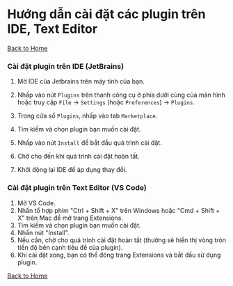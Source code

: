 # Hướng dẫn cài đặt các plugin trên IDE, Text Editor

[Back to Home](../README.md)

### Cài đặt plugin trên IDE (JetBrains)
1. Mở IDE của Jetbrains trên máy tính của bạn.

2. Nhấp vào nút `Plugins` trên thanh công cụ ở phía dưới cùng của màn hình hoặc truy cập `File` &#8594; `Settings` 
   (hoặc `Preferences`) &#8594; `Plugins`.

3. Trong cửa sổ `Plugins`, nhấp vào tab `Marketplace`.

4. Tìm kiếm và chọn plugin bạn muốn cài đặt.

5. Nhấp vào nút `Install` để bắt đầu quá trình cài đặt.

6. Chờ cho đến khi quá trình cài đặt hoàn tất.

7. Khởi động lại IDE để áp dụng thay đổi.
   
### Cài đặt plugin trên Text Editor (VS Code)
1. Mở VS Code.
2. Nhấn tổ hợp phím "Ctrl + Shift + X" trên Windows hoặc "Cmd + Shift + X" trên Mac để mở trang Extensions.
3. Tìm kiếm và chọn plugin bạn muốn cài đặt.
4. Nhấn nút "Install".
5. Nếu cần, chờ cho quá trình cài đặt hoàn tất (thường sẽ hiển thị vòng tròn tiến độ bên cạnh tiêu đề của plugin).
6. Khi cài đặt xong, bạn có thể đóng trang Extensions và bắt đầu sử dụng plugin.

[Back to Home](../README.md)